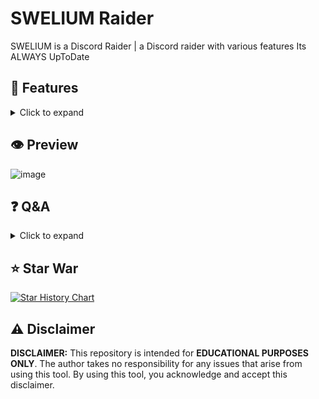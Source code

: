 # SWELIUM Raider
SWELIUM is a Discord Raider | a Discord raider with various features Its ALWAYS UpToDate

## 👾 Features
<details>
<summary>Click to expand</summary>

- Fully request-based Raider
- HTTP & HTTPS proxy support
- Multi-threading support
- Joiner
- Leaver
- Spammer
- Token Checker
- Reactor
- Voice Raper
- Token Formatter
- Button Click
- Accept Rules
- Guild Check
- Bio Changer
- Onliner
- Voice Joiner
- Change Nickname
- Thread Spammer
- Typer
- Onboarding Bypass
- Call Spammer
- Mass DM
- Mass Report

</details>

## 👁 Preview
![image](https://github.com/user-attachments/assets/9a4c2dd6-57e7-4b6b-ab63-60305cb5f79f)

## ❓ Q&A
<details>
<summary>Click to expand</summary>

- **Which version of the Discord API does SWELIUM Raider use?**
  - SWELIUM Raider utilizes Discord API version 9 (v9).
  
- **What themes/colors are available?**
  - Available colors include green, red, yellow, magenta, blue, cyan, gray, white, pink, light blue, brown, black, aqua, purple, lime, orange, indigo, violet, gold, silver, teal, navy, olive, maroon, coral, salmon, khaki, and orchid.
  
- **What proxy format should I use?**
  - Use `username:password@proxy3.example.com:8080` or `example.com:8080`.
  
- **What is SWELIUM?**
  - SWELIUM is a Discord raiding tool designed for raiding on Discord. It supports HTTP and HTTPS proxies, multi-threading, and includes features like joining and leaving servers, spamming, token checking, mass DMing, and more. It utilizes Discord API v9.

</details>

## ⭐ Star War
[![Star History Chart](https://api.star-history.com/svg?repos=toitenlavortex/SWELIUM&theme=dark)](https://api.star-history.com/svg?repos=Tips-Discord/SWELIUM)

## ⚠️ Disclaimer
**DISCLAIMER:** This repository is intended for **EDUCATIONAL PURPOSES ONLY**. The author takes no responsibility for any issues that arise from using this tool. By using this tool, you acknowledge and accept this disclaimer.
